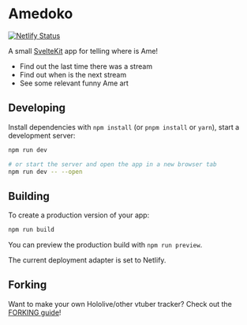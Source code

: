 # Amedoko

[![Netlify Status](https://api.netlify.com/api/v1/badges/6405f063-f91a-447a-8099-72c451ba8aa7/deploy-status)](https://app.netlify.com/sites/startling-hummingbird-1106cf/deploys)

A small [SvelteKit](https://kit.svelte.dev) app for telling where is Ame!

- Find out the last time there was a stream
- Find out when is the next stream
- See some relevant funny Ame art

## Developing

Install dependencies with `npm install` (or `pnpm install` or `yarn`), start a development server:

```bash
npm run dev

# or start the server and open the app in a new browser tab
npm run dev -- --open
```

## Building

To create a production version of your app:

```bash
npm run build
```

You can preview the production build with `npm run preview`.

The current deployment adapter is set to Netlify.

## Forking

Want to make your own Hololive/other vtuber tracker? Check out the [FORKING guide](FORKING.md)!
